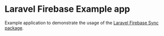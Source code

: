 # Laravel Firebase Example app

Example application to demonstrate the usage of the [Laravel Firebase Sync package](https://github.com/mpociot/laravel-firebase-sync).